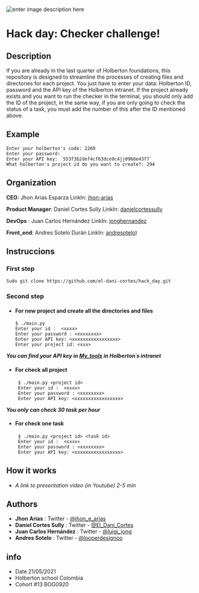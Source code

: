 ![enter image description here](https://i.imgur.com/Leq9Dh5.png)
# Hack day: Checker challenge!

## Description
If you are already in the last quarter of Holberton foundations, this repository is designed to streamline the processes of creating files and directories for each project.
You just have to enter your data: Holberton ID, password and the API key of the Holberton intranet.
If the project already exists and you want to run the checker in the terminal, you should only add the ID of the project, in the same way, if you are only going to check the status of a task, you must add the number of this after the ID mentioned above.

## Example

    Enter your holberton's code: 2269
    Enter your password:
    Enter your API key: `553f3b2def4cf63dce9c4jj0966e43f7`
    What holberton's project id do you want to create?: 294

## Organization

**CEO**: Jhon Arias Esparza
LinkIn: [jhon-arias](https://www.linkedin.com/in/jhon-arias/)

**Product Manager**: Daniel Cortes Sully
LinkIn: [danielcortessully](https://www.linkedin.com/in/danielcortessully/)

**DevOps** :  Juan Carlos Hernández
LinkIn: [jonghernandez](https://www.linkedin.com/in/jonghernandez/)

**Front_end**:  Andres Sotelo Durán
LinkIn: [andresotelo](https://www.linkedin.com/in/andresotelo/))

## Instruccions

### First step

    Sudo git clone https://github.com/el-dani-cortes/hack_day.git

### Second step

- #### For new project and create all the directories and files
    ````
    $ ./main.py 
    Enter your id :  <xxxx> 
    Enter your password : <xxxxxxxx>
    Enter your API key: <xxxxxxxxxxxxxxxxx>
    Enter your project id: <xxx>
    ````

***You can find your API key in [My_tools](https://intranet.hbtn.io/dashboards/my_tools) in Holberton´s intranet***

- #### For check all project
       $ ./main.py <project id>
       Enter your id :  <xxxx>
       Enter your password : <xxxxxxxx>
       Enter your API key: <xxxxxxxxxxxxxxxxx>
       
***You only can check 30 task per hour***
  
- #### For check one task
       $ ./main.py <project id> <task id>
       Enter your id :  <xxxx>
       Enter your password : <xxxxxxxx>
       Enter your API key: <xxxxxxxxxxxxxxxxx>



## How it works

-   *A link to presentation video (in Youtube) 2-5 min*

## Authors
 
 - **Jhon Arias** : Twitter - [@jhon_e_arias](https://twitter.com/jhon_e_arias)
 - **Daniel Cortes Sully** : Twitter - [@El_Dani_Cortes](https://twitter.com/El_Dani_Cortes)
 - **Juan Carlos Hernández** : Twitter - [@luigi_jong](https://twitter.com/luigi_jong)
 - **Andres Sotelo** : Twitter - [@looperdesignco](https://twitter.com/looperdesignco)
 
##  info

 - Date 21/05/2021
 - Holberton school Colombia 
 - Cohort #13 BOG0920
